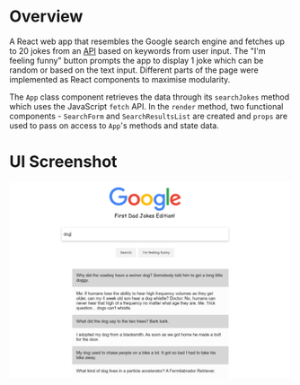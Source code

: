 # Overview
A React web app that resembles the Google search engine and fetches up to 20 jokes from an [API](https://icanhazdadjoke.com) based on keywords from user input. The "I'm feeling funny" button prompts the app to display 1 joke which can be random or based on the text input.
Different parts of the page were implemented as React components to maximise modularity. 

The `App` class component retrieves the data through its `searchJokes` method which uses the JavaScript `fetch` API. 
In the `render` method, two functional components - `SearchForm` and `SearchResultsList` are created and `props` are used to pass on access to `App`'s methods and state data.

# UI Screenshot
![Sample Output](https://raw.githubusercontent.com/deyansp/React-Dad-Joke-Generator/main/screenshot.PNG?token=AKMQMV76WXXB6CUQ62T327TAYUUHG)
